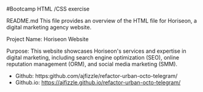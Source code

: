 #Bootcamp HTML /CSS exercise

README.md
This file provides an overview of the HTML file for Horiseon, a digital marketing agency website.

Project Name: Horiseon Website

Purpose: This website showcases Horiseon's services and expertise in digital marketing, including search engine optimization (SEO), online reputation management (ORM), and social media marketing (SMM).

- Github: https:github.com/ajfizzle/refactor-urban-octo-telegram/
- Github.io: https://ajfizzle.github.io/refactor-urban-octo-telegram/

